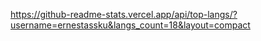 https://github-readme-stats.vercel.app/api/top-langs/?username=ernestassku&langs_count=18&layout=compact
